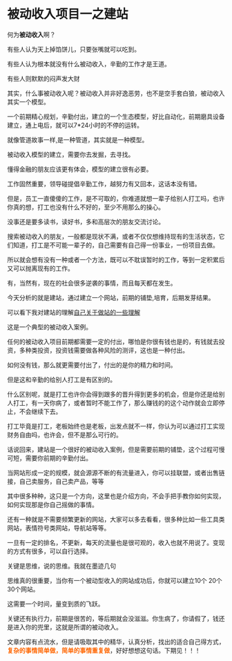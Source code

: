 # 被动收入项目一之建站

何为**被动收入**啊？

有些人认为天上掉馅饼儿，只要张嘴就可以吃到。

有些人认为根本就没有什么被动收入，辛勤的工作才是王道。

有些人则默默的闷声发大财

其实，什么事被动收入呢？被动收入并非好逸恶劳，也不是空手套白狼，被动收入其实一个模型。

一个前期精心规划，辛勤付出，建立的一个生态模型，好比自动化，前期磨具设备建立，通上电后，就可以7*24小时的不停的运转。

就像管道故事一样,是一种管道，其实就是一种模型。

被动收入模型的建立，需要你去发掘，去寻找。

懂得金融的朋友应该更有体会，模型的建立很有必要。

工作固然重要，领导碰提倡辛勤工作，越努力有又回本，这话本没有错。

但是，员工一直傻傻的工作，是不可取的，你难道就想一辈子给别人打工吗，也许你真的想，打工也没有什么不好的，至少不用那么的操心。

没事还是要多读书，读好书，多和高层次的朋友交流讨论。

搜索被动收入的朋友，一般都是现状不满，或者不仅仅想维持现有的生活状态，它们知道，打工是不可能一辈子的，自己需要有自己得一份事业，一份项目去做。

所以就会想有没有一种或者一个方法，既可以不耽误暂时的工作，等到一定积累后又可以抛离现有的工作。

有，当然有，现在的社会很多逆袭的事情，而且每天都在发生。

今天分析的就是建站，通过建立一个网站，前期的铺垫,培育，后期发芽结果。

可以看下我对建站的理解<a title="自己关于做站的一些理解-茫茫宇宙中的一个website" href="http://www.zhangliguo.com/91.html" target="_blank" rel="noopener">自己关于做站的一些理解</a>

这是一个典型的被动收入案例。

任何的被动收入项目前期都需要一定的付出，哪怕是你很有钱也是的，有钱就去投资，多种类投资，投资钱需要做各种风险的测评，这也是一种付出。

如何没有钱，那么就更需要付出了，付出的是你的精力和时间。

但是这和辛勤的给别人打工是有区别的。

什么区别呢，就是打工也许你会得到跟多的晋升得到更多的机会，但是你还是给别人打工，有一天你病了，或者暂时不能工作了，那么赚钱的的这个动作就会立即停止，不会继续下去。

打工毕竟是打工，老板始终也是老板，出发点就不一样，你认为可以通过打工实现财务自由吗，也许会，但不是那么可行的。

话说回来，建站是一个很好的被动收入案例，但是需要前期的铺垫，这个过程可慢可短，需要你前期的辛勤付出。

当网站形成一定的规模，就会源源不断的有流量进入，你可以挂联盟，或者出售链接，自己卖服务，自己卖产品，等等

其中很多种种，这只是一个方向，这里也是介绍方向，不会手把手教你如何实现，如何实现那是你自己摇做的事情。

还有一种就是不需要频繁更新的网站，大家可以多去看看，很多种比如一些工具类网站，表情符号类网站，导航站等等。

一旦有一定的排名，不更新，每天的流量也是很可观的，收入也就不用说了。变现的方式有很多，可以自行选择。

关键是思维，说的思维。我就在墨迹几句

思维真的很重要，当你有一个被动型收入的网站成功后，你就可以建立10个 20个 30个网站。

这需要一个时间，量变到质的飞跃。

关键还有执行力，前期是很苦的，等后期就会没滋滋。你生病了，你请假了，钱还是进入你的兜里，这就是所谓的被动收入。

文章内容有点流水，但是请吸取其中的精华，认真分析，找出的适合自己得方式，<span style="color: #ff6600;"><strong>复杂的事情简单做，简单的事情重复做</strong></span>，好好想想这句话。下期见！！！
